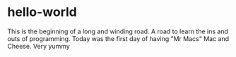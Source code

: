 # hello-world
This is the beginning of a long and winding road. A road to learn the ins and outs of programming.
Today was the first day of having "Mr Macs" Mac and Cheese. Very yummy
